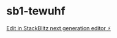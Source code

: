 # sb1-tewuhf

[Edit in StackBlitz next generation editor ⚡️](https://stackblitz.com/~/github.com/plugilode/sb1-tewuhf)